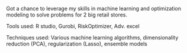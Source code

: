 Got a chance to leverage my skills in machine learning and optimization modeling to solve problems for 2 big retail stores.

Tools used: R studio, Gurobi, RiskOptimizer, Adv. excel

Techniques used: Various machine learning algorithms, dimensionality reduction (PCA), regularization (Lasso), ensemble models
